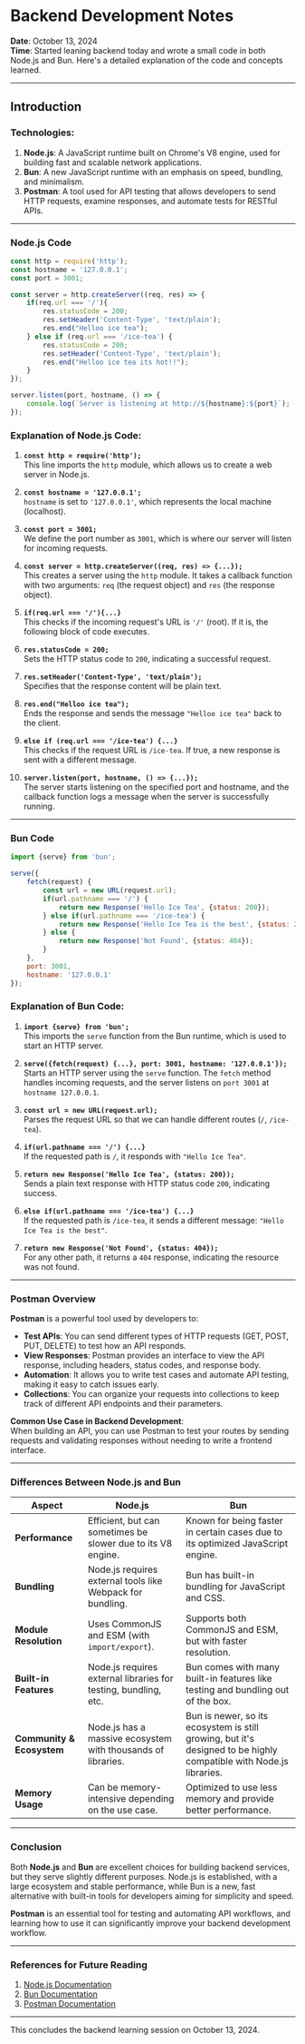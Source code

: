 
# Backend Development Notes

**Date**: October 13, 2024  
**Time**: Started leaning backend today and wrote a small code in both Node.js and Bun. Here's a detailed explanation of the code and concepts learned.

---

## **Introduction**

### Technologies:
1. **Node.js**: A JavaScript runtime built on Chrome's V8 engine, used for building fast and scalable network applications.
2. **Bun**: A new JavaScript runtime with an emphasis on speed, bundling, and minimalism.
3. **Postman**: A tool used for API testing that allows developers to send HTTP requests, examine responses, and automate tests for RESTful APIs.

---

### **Node.js Code**

```javascript
const http = require('http');
const hostname = '127.0.0.1';
const port = 3001;

const server = http.createServer((req, res) => {
    if(req.url === '/'){
        res.statusCode = 200;
        res.setHeader('Content-Type', 'text/plain');
        res.end("Helloo ice tea");
    } else if (req.url === '/ice-tea') {
        res.statusCode = 200;
        res.setHeader('Content-Type', 'text/plain');
        res.end("Helloo ice tea its hot!!");
    }
});

server.listen(port, hostname, () => {
    console.log(`Server is listening at http://${hostname}:${port}`);
});
```

### **Explanation of Node.js Code:**

1. **`const http = require('http');`**  
   This line imports the `http` module, which allows us to create a web server in Node.js.

2. **`const hostname = '127.0.0.1';`**  
   `hostname` is set to `'127.0.0.1'`, which represents the local machine (localhost).

3. **`const port = 3001;`**  
   We define the port number as `3001`, which is where our server will listen for incoming requests.

4. **`const server = http.createServer((req, res) => {...});`**  
   This creates a server using the `http` module. It takes a callback function with two arguments: `req` (the request object) and `res` (the response object).

5. **`if(req.url === '/'){...}`**  
   This checks if the incoming request's URL is `'/'` (root). If it is, the following block of code executes.

6. **`res.statusCode = 200;`**  
   Sets the HTTP status code to `200`, indicating a successful request.

7. **`res.setHeader('Content-Type', 'text/plain');`**  
   Specifies that the response content will be plain text.

8. **`res.end("Helloo ice tea");`**  
   Ends the response and sends the message `"Helloo ice tea"` back to the client.

9. **`else if (req.url === '/ice-tea') {...}`**  
   This checks if the request URL is `/ice-tea`. If true, a new response is sent with a different message.

10. **`server.listen(port, hostname, () => {...});`**  
    The server starts listening on the specified port and hostname, and the callback function logs a message when the server is successfully running.

---

### **Bun Code**

```javascript
import {serve} from 'bun';

serve({
    fetch(request) {
        const url = new URL(request.url);
        if(url.pathname === '/') {
            return new Response('Hello Ice Tea', {status: 200});
        } else if(url.pathname === '/ice-tea') {
            return new Response('Hello Ice Tea is the best', {status: 200});
        } else {
            return new Response('Not Found', {status: 404});
        }
    },
    port: 3001,
    hostname: '127.0.0.1'
});
```

### **Explanation of Bun Code:**

1. **`import {serve} from 'bun';`**  
   This imports the `serve` function from the Bun runtime, which is used to start an HTTP server.

2. **`serve({fetch(request) {...}, port: 3001, hostname: '127.0.0.1'});`**  
   Starts an HTTP server using the `serve` function. The `fetch` method handles incoming requests, and the server listens on `port 3001` at `hostname 127.0.0.1`.

3. **`const url = new URL(request.url);`**  
   Parses the request URL so that we can handle different routes (`/`, `/ice-tea`).

4. **`if(url.pathname === '/') {...}`**  
   If the requested path is `/`, it responds with `"Hello Ice Tea"`.

5. **`return new Response('Hello Ice Tea', {status: 200});`**  
   Sends a plain text response with HTTP status code `200`, indicating success.

6. **`else if(url.pathname === '/ice-tea') {...}`**  
   If the requested path is `/ice-tea`, it sends a different message: `"Hello Ice Tea is the best"`.

7. **`return new Response('Not Found', {status: 404});`**  
   For any other path, it returns a `404` response, indicating the resource was not found.

---

### **Postman Overview**

**Postman** is a powerful tool used by developers to:
- **Test APIs**: You can send different types of HTTP requests (GET, POST, PUT, DELETE) to test how an API responds.
- **View Responses**: Postman provides an interface to view the API response, including headers, status codes, and response body.
- **Automation**: It allows you to write test cases and automate API testing, making it easy to catch issues early.
- **Collections**: You can organize your requests into collections to keep track of different API endpoints and their parameters.
  
**Common Use Case in Backend Development**:  
When building an API, you can use Postman to test your routes by sending requests and validating responses without needing to write a frontend interface.

---

### **Differences Between Node.js and Bun**

| **Aspect**                | **Node.js**                                              | **Bun**                                               |
|---------------------------|----------------------------------------------------------|-------------------------------------------------------|
| **Performance**            | Efficient, but can sometimes be slower due to its V8 engine. | Known for being faster in certain cases due to its optimized JavaScript engine. |
| **Bundling**               | Node.js requires external tools like Webpack for bundling. | Bun has built-in bundling for JavaScript and CSS. |
| **Module Resolution**      | Uses CommonJS and ESM (with `import/export`).            | Supports both CommonJS and ESM, but with faster resolution. |
| **Built-in Features**      | Node.js requires external libraries for testing, bundling, etc. | Bun comes with many built-in features like testing and bundling out of the box. |
| **Community & Ecosystem**  | Node.js has a massive ecosystem with thousands of libraries. | Bun is newer, so its ecosystem is still growing, but it's designed to be highly compatible with Node.js libraries. |
| **Memory Usage**           | Can be memory-intensive depending on the use case.       | Optimized to use less memory and provide better performance. |

---

### **Conclusion**

Both **Node.js** and **Bun** are excellent choices for building backend services, but they serve slightly different purposes. Node.js is established, with a large ecosystem and stable performance, while Bun is a new, fast alternative with built-in tools for developers aiming for simplicity and speed.

**Postman** is an essential tool for testing and automating API workflows, and learning how to use it can significantly improve your backend development workflow.

---

### **References for Future Reading**

1. [Node.js Documentation](https://nodejs.org/en/docs/)
2. [Bun Documentation](https://bun.sh/docs)
3. [Postman Documentation](https://learning.postman.com/docs/getting-started/introduction/)

---

This concludes the backend learning session on October 13, 2024.
